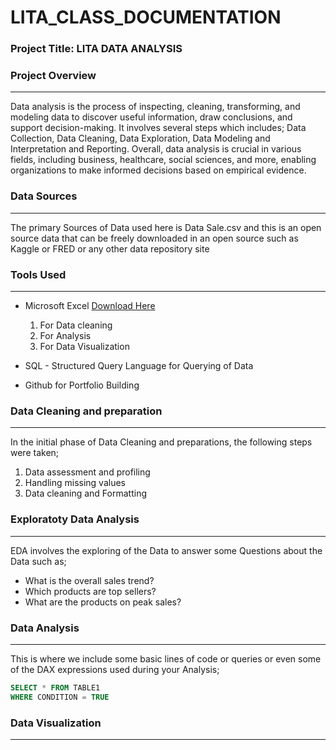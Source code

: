 # LITA_CLASS_DOCUMENTATION

### Project Title: LITA DATA ANALYSIS

### Project Overview
---
Data analysis is the process of inspecting, cleaning, transforming, and modeling data to discover useful information, draw conclusions, and support decision-making. It involves several steps which includes; Data Collection, Data Cleaning, Data Exploration, Data Modeling and Interpretation and Reporting.
Overall, data analysis is crucial in various fields, including business, healthcare, social sciences, and more, enabling organizations to make informed decisions based on empirical evidence.

### Data Sources
---
The primary Sources of Data used here is Data Sale.csv and this is an open source data that can be freely downloaded in an open source such as Kaggle or FRED or any other data repository site

### Tools Used
---
- Microsoft Excel [Download Here](https://www.microsoft.com)
   1. For Data cleaning
   2. For Analysis
   3. For Data Visualization

- SQL - Structured Query Language for Querying of Data
- Github for Portfolio Building

### Data Cleaning and preparation
---
In the initial phase of Data Cleaning and preparations, the following steps were taken;
   1. Data assessment and profiling
   2. Handling missing values
   3. Data cleaning and Formatting

### Exploratoty Data Analysis
---
EDA involves the exploring of the Data to answer some Questions about the Data such as;
- What is the overall sales trend?
- Which products are top sellers?
- What are the products on peak sales?

 ### Data Analysis
 ---
 This is where we include some basic lines of code or queries or even some of the DAX expressions used during your Analysis;

 ```SQL
 SELECT * FROM TABLE1
 WHERE CONDITION = TRUE
 ```

### Data Visualization
---

